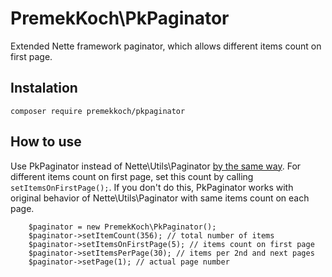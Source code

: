 PremekKoch\PkPaginator
=========================
Extended Nette framework paginator, which allows different items count on first page. 


Instalation
-----------

```
composer require premekkoch/pkpaginator
```

How to use
----------
Use PkPaginator instead of Nette\Utils\Paginator [by the same way](https://doc.nette.org/en/2.3/pagination). For different items count on first page, set this count by calling `setItemsOnFirstPage();`. If you don't do this, PkPaginator works with original behavior of Nette\Utils\Paginator with same items count on each page.

```
	$paginator = new PremekKoch\PkPaginator();
	$paginator->setItemCount(356); // total number of items
	$paginator->setItemsOnFirstPage(5); // items count on first page
	$paginator->setItemsPerPage(30); // items per 2nd and next pages
	$paginator->setPage(1); // actual page number
```


